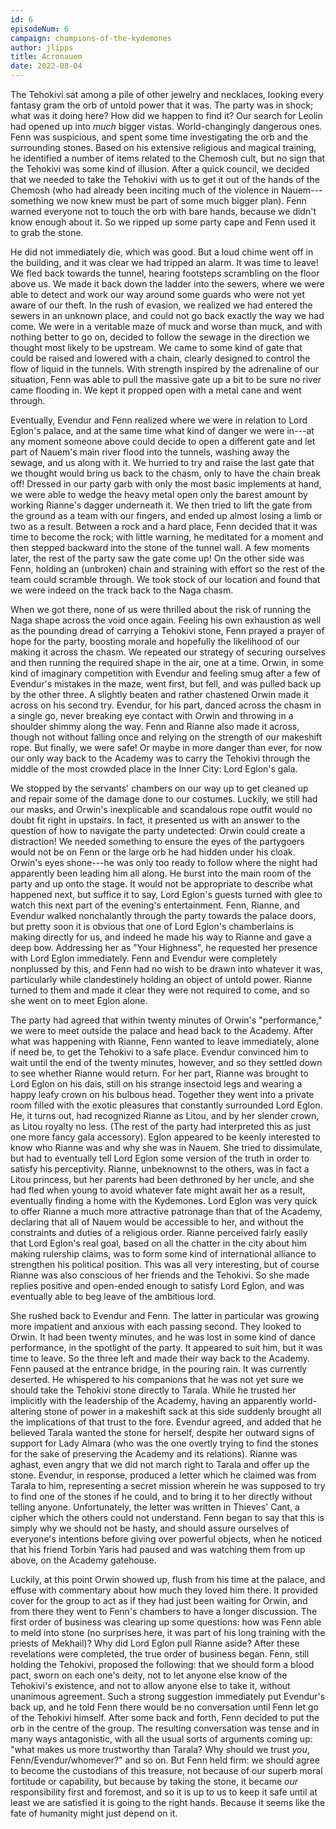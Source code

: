 ```yaml
---
id: 6
episodeNum: 6
campaign: champions-of-the-kydemones
author: jlipps
title: Acronauem
date: 2022-08-04
---
```


The Tehokivi sat among a pile of other jewelry and necklaces, looking every fantasy gram the orb of untold power that it was. The party was in shock; what was it doing here? How did we happen to find it? Our search for Leolin had opened up into _much_ bigger vistas. World-changingly dangerous ones. Fenn was suspicious, and spent some time investigating the orb and the surrounding stones. Based on his extensive religious and magical training, he identified a number of items related to the Chemosh cult, but no sign that the Tehokivi was some kind of illusion. After a quick council, we decided that we needed to take the Tehokivi with us to get it out of the hands of the Chemosh (who had already been inciting much of the violence in Nauem---something we now knew must be part of some much bigger plan). Fenn warned everyone not to touch the orb with bare hands, because we didn't know enough about it. So we ripped up some party cape and Fenn used it to grab the stone.

He did not immediately die, which was good. But a loud chime went off in the building, and it was clear we had tripped an alarm. It was time to leave! We fled back towards the tunnel, hearing footsteps scrambling on the floor above us. We made it back down the ladder into the sewers, where we were able to detect and work our way around some guards who were not yet aware of our theft. In the rush of evasion, we realized we had entered the sewers in an unknown place, and could not go back exactly the way we had come. We were in a veritable maze of muck and worse than muck, and with nothing better to go on, decided to follow the sewage in the direction we thought most likely to be upstream. We came to some kind of gate that could be raised and lowered with a chain, clearly designed to control the flow of liquid in the tunnels. With strength inspired by the adrenaline of our situation, Fenn was able to pull the massive gate up a bit to be sure no river came flooding in. We kept it propped open with a metal cane and went through.

Eventually, Evendur and Fenn realized where we were in relation to Lord Eglon's palace, and at the same time what kind of danger we were in---at any moment someone above could decide to open a different gate and let part of Nauem's main river flood into the tunnels, washing away the sewage, and us along with it. We hurried to try and raise the last gate that we thought would bring us back to the chasm, only to have the chain break off! Dressed in our party garb with only the most basic implements at hand, we were able to wedge the heavy metal open only the barest amount by working Rianne's dagger underneath it. We then tried to lift the gate from the ground as a team with our fingers, and ended up almost losing a limb or two as a result. Between a rock and a hard place, Fenn decided that it was time to become the rock; with little warning, he meditated for a moment and then stepped backward into the stone of the tunnel wall. A few moments later, the rest of the party saw the gate come up! On the other side was Fenn, holding an (unbroken) chain and straining with effort so the rest of the team could scramble through. We took stock of our location and found that we were indeed on the track back to the Naga chasm.

When we got there, none of us were thrilled about the risk of running the Naga shape across the void once again. Feeling his own exhaustion as well as the pounding dread of carrying a Tehokivi stone, Fenn prayed a prayer of hope for the party, boosting morale and hopefully the likelihood of our making it across the chasm. We repeated our strategy of securing ourselves and then running the required shape in the air, one at a time. Orwin, in some kind of imaginary competition with Evendur and feeling smug after a few of Evendur's mistakes in the maze, went first, but fell, and was pulled back up by the other three. A slightly beaten and rather chastened Orwin made it across on his second try. Evendur, for his part, danced across the chasm in a single go, never breaking eye contact with Orwin and throwing in a shoulder shimmy along the way. Fenn and Rianne also made it across, though not without falling once and relying on the strength of our makeshift rope. But finally, we were safe! Or maybe in more danger than ever, for now our only way back to the Academy was to carry the Tehokivi through the middle of the most crowded place in the Inner City: Lord Eglon's gala.

We stopped by the servants' chambers on our way up to get cleaned up and repair some of the damage done to our costumes. Luckily, we still had our masks, and Orwin's inexplicable and scandalous rope outfit would no doubt fit right in upstairs. In fact, it presented us with an answer to the question of how to navigate the party undetected: Orwin could create a distraction! We needed something to ensure the eyes of the partygoers would not be on Fenn or the large orb he had hidden under his cloak. Orwin's eyes shone---he was only too ready to follow where the night had apparently been leading him all along. He burst into the main room of the party and up onto the stage. It would not be appropriate to describe what happened next, but suffice it to say, Lord Eglon's guests turned with glee to watch this next part of the evening's entertainment. Fenn, Rianne, and Evendur walked nonchalantly through the party towards the palace doors, but pretty soon it is obvious that one of Lord Eglon's chamberlains is making directly for us, and indeed he made his way to Rianne and gave a deep bow. Addressing her as "Your Highness", he requested her presence with Lord Eglon immediately. Fenn and Evendur were completely nonplussed by this, and Fenn had no wish to be drawn into whatever it was, particularly while clandestinely holding an object of untold power. Rianne turned to them and made it clear they were not required to come, and so she went on to meet Eglon alone.

The party had agreed that within twenty minutes of Orwin's "performance," we were to meet outside the palace and head back to the Academy. After what was happening with Rianne, Fenn wanted to leave immediately, alone if need be, to get the Tehokivi to a safe place. Evendur convinced him to wait until the end of the twenty minutes, however, and so they settled down to see whether Rianne would return. For her part, Rianne was brought to Lord Eglon on his dais, still on his strange insectoid legs and wearing a happy leafy crown on his bulbous head. Together they went into a private room filled with the exotic pleasures that constantly surrounded Lord Eglon. He, it turns out, had recognized Rianne as Litou, and by her slender crown, as Litou royalty no less. (The rest of the party had interpreted this as just one more fancy gala accessory). Eglon appeared to be keenly interested to know who Rianne was and why she was in Nauem. She tried to dissimulate, but had to eventually tell Lord Eglon some version of the truth in order to satisfy his perceptivity. Rianne, unbeknownst to the others, was in fact a Litou princess, but her parents had been dethroned by her uncle, and she had fled when young to avoid whatever fate might await her as a result, eventually finding a home with the Kydemones. Lord Eglon was very quick to offer Rianne a much more attractive patronage than that of the Academy, declaring that all of Nauem would be accessible to her, and without the constraints and duties of a religious order. Rianne perceived fairly easily that Lord Eglon's real goal, based on all the chatter in the city about him making rulership claims, was to form some kind of international alliance to strengthen his political position. This was all very interesting, but of course Rianne was also conscious of her friends and the Tehokivi. So she made replies positive and open-ended enough to satisfy Lord Eglon, and was eventually able to beg leave of the ambitious lord.

She rushed back to Evendur and Fenn. The latter in particular was growing more impatient and anxious with each passing second. They looked to Orwin. It had been twenty minutes, and he was lost in some kind of dance performance, in the spotlight of the party. It appeared to suit him, but it was time to leave. So the three left and made their way back to the Academy. Fenn paused at the entrance bridge, in the pouring rain. It was currently deserted. He whispered to his companions that he was not yet sure we should take the Tehokivi stone directly to Tarala. While he trusted her implicitly with the leadership of the Academy, having an apparently world-altering stone of power in a makeshift sack at this side suddenly brought all the implications of that trust to the fore. Evendur agreed, and added that he believed Tarala wanted the stone for herself, despite her outward signs of support for Lady Almara (who was the one overtly trying to find the stones for the sake of preserving the Academy and its relations). Rianne was aghast, even angry that we did not march right to Tarala and offer up the stone. Evendur, in response, produced a letter which he claimed was from Tarala to him, representing a secret mission wherein he was supposed to try to find one of the stones if he could, and to bring it to her directly without telling anyone. Unfortunately, the letter was written in Thieves' Cant, a cipher which the others could not understand. Fenn began to say that this is simply why we should not be hasty, and should assure ourselves of everyone's intentions before giving over powerful objects, when he noticed that his friend Torbin Yaris had paused and was watching them from up above, on the Academy gatehouse.

Luckily, at this point Orwin showed up, flush from his time at the palace, and effuse with commentary about how much they loved him there. It provided cover for the group to act as if they had just been waiting for Orwin, and from there they went to Fenn's chambers to have a longer discussion. The first order of business was clearing up some questions: how was Fenn able to meld into stone (no surprises here, it was part of his long training with the priests of Mekhail)? Why did Lord Eglon pull Rianne aside? After these revelations were completed, the true order of business began. Fenn, still holding the Tehokivi, proposed the following: that we should form a blood pact, sworn on each one's deity, not to let anyone else know of the Tehokivi's existence, and not to allow anyone else to take it, without unanimous agreement. Such a strong suggestion immediately put Evendur's back up, and he told Fenn there would be no conversation until Fenn let go of the Tehokivi himself. After some back and forth, Fenn decided to put the orb in the centre of the group. The resulting conversation was tense and in many ways antagonistic, with all the usual sorts of arguments coming up: "what makes us more trustworthy than Tarala? Why should we trust _you_, Fenn/Evendur/whomever?" and so on. But Fenn held firm: we should agree to become the custodians of this treasure, not because of our superb moral fortitude or capability, but because by taking the stone, it became _our_ responsibility first and foremost, and so it is up to us to keep it safe until at least we are satisfied it is going to the right hands. Because it seems like the fate of humanity might just depend on it.

